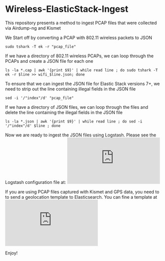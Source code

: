 # Wireless-ElasticStack-Ingest
This repository presents a method to ingest PCAP files that were collected via Airdump-ng and Kismet

We Start off by converting a PCAP with 802.11 wireless packets to JSON
<pre><code>sudo tshark -T ek -r "pcap_file"</code></pre>

If we have a directory of 802.11 wireless PCAPs, we can loop through the PCAPs and create a JSON file for each one
<pre><code>ls -la *.cap | awk '{print $9}' | while read line ; do sudo tshark -T ek -r $line >> wifi_$line.json; done</code></pre>

To ensure that we can ingest the JSON file for Elastic Stack versions 7+, we need to strip out the line containing illegal fields in the JSON file
<pre><code>sed -i '/"index"/d' "pcap_file"</code></pre>

If we have a directory of JSON files, we  can loop through the files and delete the line containing the illegal fields in the JSON file
<pre><code>ls -la *.json | awk '{print $9}' | while read line ; do sed -i '/"index"/d' $line ; done</code></pre>

Now we are ready to ingest the JSON files using Logstash.  Please see the Logstash configuration file at: 
![Logstash Configuration](https://github.com/threathunternotebook/Wireless-ElasticStack-Ingest/blob/main/logstash_wlan.conf)

If you are using PCAP files captured with Kismet and GPS data, you need to to send a geolocation template to Elasticsearch.  You can fine a template at ![wifi Geolocation Template](https://github.com/threathunternotebook/Wireless-ElasticStack-Ingest/blob/main/wifi-template.json)


Enjoy!
